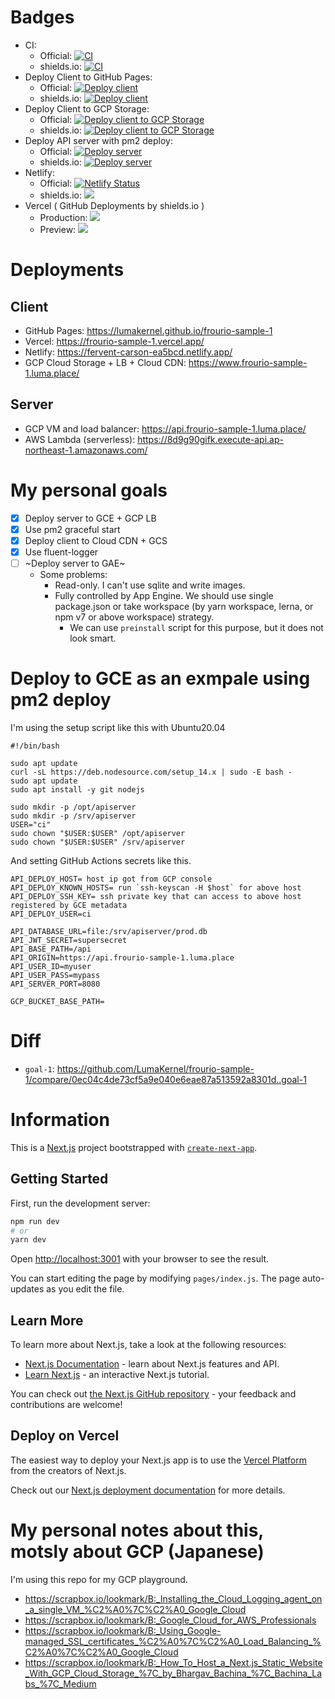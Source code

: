 
# Badges

- CI:
  - Official: [![CI](https://github.com/LumaKernel/frourio-sample-1/workflows/CI/badge.svg)](https://github.com/LumaKernel/frourio-sample-1/actions?query=workflow%3A%22CI%22)
  - shields.io: [![CI](https://img.shields.io/github/workflow/status/LumaKernel/frourio-sample-1/CI?label=ci&style=for-the-badge)](https://github.com/LumaKernel/frourio-sample-1/actions?query=workflow%3A%22CI%22)
- Deploy Client to GitHub Pages:
  - Official: [![Deploy client](https://github.com/LumaKernel/frourio-sample-1/workflows/Deploy%20client/badge.svg)](https://github.com/LumaKernel/frourio-sample-1/actions?query=workflow%3A%22Deploy+client%22)
  - shields.io: [![Deploy client](https://img.shields.io/github/workflow/status/LumaKernel/frourio-sample-1/Deploy%20client?label=deploy%20client&style=for-the-badge)](https://github.com/LumaKernel/frourio-sample-1/actions?query=workflow%3A%22Deploy+client%22)
- Deploy Client to GCP Storage:
  - Official: [![Deploy client to GCP Storage](https://github.com/LumaKernel/frourio-sample-1/workflows/Deploy%20client%20to%20GCP%20Storage/badge.svg)](https://github.com/LumaKernel/frourio-sample-1/actions?query=workflow%3A%22Deploy+client+to+GCP+Storage%22)
  - shields.io: [![Deploy client to GCP Storage](https://img.shields.io/github/workflow/status/LumaKernel/frourio-sample-1/Deploy%20client%20to%20GCP%20Storage?label=deploy%20client%20to%20GCP%20Storage&style=for-the-badge)](https://github.com/LumaKernel/frourio-sample-1/actions?query=workflow%3A%22Deploy+client+to+GCP+Storage%22)
- Deploy API server with pm2 deploy:
  - Official: [![Deploy server](https://github.com/LumaKernel/frourio-sample-1/workflows/Deploy%20server/badge.svg)](https://github.com/LumaKernel/frourio-sample-1/actions?query=workflow%3A%22Deploy+server%22)
  - shields.io: [![Deploy server](https://img.shields.io/github/workflow/status/LumaKernel/frourio-sample-1/Deploy%20server?label=deploy%20server&style=for-the-badge)](https://github.com/LumaKernel/frourio-sample-1/actions?query=workflow%3A%22Deploy+server%22)
- Netlify:
  - Official: [![Netlify Status](https://api.netlify.com/api/v1/badges/483e2ff2-41b3-41ff-9e27-708ac54abb33/deploy-status)](https://app.netlify.com/sites/fervent-carson-ea5bcd/deploys)
  - shields.io: [![](https://img.shields.io/netlify/483e2ff2-41b3-41ff-9e27-708ac54abb33?style=for-the-badge)](https://app.netlify.com/sites/fervent-carson-ea5bcd/deploys)
- Vercel ( GitHub Deployments by shields.io )
  - Production: [![](https://img.shields.io/github/deployments/LumaKernel/frourio-sample-1/Production?label=Vercel%20Production&style=for-the-badge)](https://github.com/LumaKernel/frourio-sample-1/deployments/activity_log?environment=Production)
  - Preview: [![](https://img.shields.io/github/deployments/LumaKernel/frourio-sample-1/Preview?label=Vercel%20%20Preview&style=for-the-badge)](https://github.com/LumaKernel/frourio-sample-1/deployments/activity_log?environment=Preview)

# Deployments

## Client

- GitHub Pages: https://lumakernel.github.io/frourio-sample-1
- Vercel: https://frourio-sample-1.vercel.app/
- Netlify: https://fervent-carson-ea5bcd.netlify.app/
- GCP Cloud Storage + LB + Cloud CDN: https://www.frourio-sample-1.luma.place/

## Server

- GCP VM and load balancer: https://api.frourio-sample-1.luma.place/
- AWS Lambda (serverless): https://8d9g90gifk.execute-api.ap-northeast-1.amazonaws.com/

# My personal goals

- [x] Deploy server to GCE + GCP LB
- [x] Use pm2 graceful start
- [x] Deploy client to Cloud CDN + GCS
- [x] Use fluent-logger
- [ ] ~Deploy server to GAE~
  - Some problems:
    - Read-only. I can't use sqlite and write images.
    - Fully controlled by App Engine. We should use single package.json or take workspace (by yarn workspace, lerna, or npm v7 or above workspace) strategy.
      - We can use `preinstall` script for this purpose, but it does not look smart.

# Deploy to GCE as an exmpale using pm2 deploy

I'm using the setup script like this with Ubuntu20.04

```
#!/bin/bash

sudo apt update
curl -sL https://deb.nodesource.com/setup_14.x | sudo -E bash -
sudo apt update
sudo apt install -y git nodejs

sudo mkdir -p /opt/apiserver
sudo mkdir -p /srv/apiserver
USER="ci"
sudo chown "$USER:$USER" /opt/apiserver
sudo chown "$USER:$USER" /srv/apiserver
```

And setting GitHub Actions secrets like this.

```
API_DEPLOY_HOST= host ip got from GCP console
API_DEPLOY_KNOWN_HOSTS= run `ssh-keyscan -H $host` for above host
API_DEPLOY_SSH_KEY= ssh private key that can access to above host registered by GCE metadata
API_DEPLOY_USER=ci

API_DATABASE_URL=file:/srv/apiserver/prod.db
API_JWT_SECRET=supersecret
API_BASE_PATH=/api
API_ORIGIN=https://api.frourio-sample-1.luma.place
API_USER_ID=myuser
API_USER_PASS=mypass
API_SERVER_PORT=8080

GCP_BUCKET_BASE_PATH=
```

# Diff

- `goal-1`: https://github.com/LumaKernel/frourio-sample-1/compare/0ec04c4de73cf5a9e040e6eae87a513592a8301d..goal-1

# Information

This is a [Next.js](https://nextjs.org/) project bootstrapped with [`create-next-app`](https://github.com/vercel/next.js/tree/canary/packages/create-next-app).

## Getting Started

First, run the development server:

```bash
npm run dev
# or
yarn dev
```

Open [http://localhost:3001](http://localhost:3001) with your browser to see the result.

You can start editing the page by modifying `pages/index.js`. The page auto-updates as you edit the file.

## Learn More

To learn more about Next.js, take a look at the following resources:

- [Next.js Documentation](https://nextjs.org/docs) - learn about Next.js features and API.
- [Learn Next.js](https://nextjs.org/learn) - an interactive Next.js tutorial.

You can check out [the Next.js GitHub repository](https://github.com/vercel/next.js/) - your feedback and contributions are welcome!

## Deploy on Vercel

The easiest way to deploy your Next.js app is to use the [Vercel Platform](https://vercel.com/import?utm_medium=default-template&filter=next.js&utm_source=create-next-app&utm_campaign=create-next-app-readme) from the creators of Next.js.

Check out our [Next.js deployment documentation](https://nextjs.org/docs/deployment) for more details.

# My personal notes about this, motsly about GCP (Japanese)

I'm using this repo for my GCP playground.

- https://scrapbox.io/lookmark/B:_Installing_the_Cloud_Logging_agent_on_a_single_VM_%C2%A0%7C%C2%A0_Google_Cloud
- https://scrapbox.io/lookmark/B:_Google_Cloud_for_AWS_Professionals
- https://scrapbox.io/lookmark/B:_Using_Google-managed_SSL_certificates_%C2%A0%7C%C2%A0_Load_Balancing_%C2%A0%7C%C2%A0_Google_Cloud
- https://scrapbox.io/lookmark/B:_How_To_Host_a_Next.js_Static_Website_With_GCP_Cloud_Storage_%7C_by_Bhargav_Bachina_%7C_Bachina_Labs_%7C_Medium

